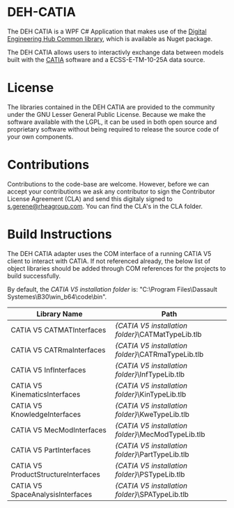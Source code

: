 # DEH-CATIA

The DEH CATIA is a WPF C# Application that makes use of the [Digital Engineering Hub Common library](https://github.com/RHEAGROUP/DEHP-Common),
which is available as Nuget package.

The DEH CATIA allows users to interactivly exchange data between models built with the [CATIA](https://www.3ds.com/products-services/catia/) software and a ECSS-E-TM-10-25A data source.

# License

The libraries contained in the DEH CATIA are provided to the community under the GNU Lesser General Public License. Because we make the software available with the LGPL, it can be used in both open source and proprietary software without being required to release the source code of your own components.

# Contributions

Contributions to the code-base are welcome. However, before we can accept your contributions we ask any contributor to sign the Contributor License Agreement (CLA) and send this digitaly signed to s.gerene@rheagroup.com. You can find the CLA's in the CLA folder.

# Build Instructions
The DEH CATIA adapter uses the COM interface of a running CATIA V5 client to interact with CATIA. If not referenced already, the below list of object libraries should be added through COM references for the projects to build successfully.

By default, the *CATIA V5 installation folder* is: "C:\Program Files\Dassault Systemes\B30\win_b64\code\bin\".

| Library Name | Path |
| --- | --- |
| CATIA V5 CATMATInterfaces | *{CATIA V5 installation folder}*\CATMatTypeLib.tlb |
| CATIA V5 CATRmaInterfaces | *{CATIA V5 installation folder}*\CATRmaTypeLib.tlb |
| CATIA V5 InfInterfaces | *{CATIA V5 installation folder}*\InfTypeLib.tlb |
| CATIA V5 KinematicsInterfaces | *{CATIA V5 installation folder}*\KinTypeLib.tlb |
| CATIA V5 KnowledgeInterfaces | *{CATIA V5 installation folder}*\KweTypeLib.tlb |
| CATIA V5 MecModInterfaces | *{CATIA V5 installation folder}*\MecModTypeLib.tlb |
| CATIA V5 PartInterfaces | *{CATIA V5 installation folder}*\PartTypeLib.tlb |
| CATIA V5 ProductStructureInterfaces | *{CATIA V5 installation folder}*\PSTypeLib.tlb |
| CATIA V5 SpaceAnalysisInterfaces | *{CATIA V5 installation folder}*\SPATypeLib.tlb |
